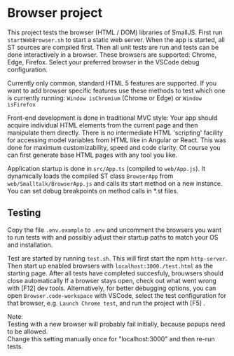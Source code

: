 
# Browser project

This project tests the browser (HTML / DOM) libraries of SmallJS.
First run `startWebBrowser.sh` to start a static web server.
When the app is started, all ST sources are compiled first.
Then all unit tests are run and tests can be done interactively in a browser.
These browsers are supported: Chrome, Edge, Firefox.
Select your preferred browser in the VSCode debug configuration.

Currently only common, standard HTML 5 features are supported.
If you want to add browser specific features use these methods to test which one is currently running:
`Window isChromium` (Chrome or Edge) or `Window isFirefox`

Front-end development is done in traditional MVC style:
Your app should acquire individual HTML elements from the current page and then manipulate them directly.
There is no intermediate HTML 'scripting' facility for accessing model variables from HTML like in Angular or React.
This was done for maximum customizability, speed and code clarity.
Of course you can first generate base HTML pages with any tool you like.

Application startup is done in `src/App.ts` (compiled to `web/App.js`).
It dynamically loads the compiled ST class `BrowserApp` from `web/Smalltalk/BrowserApp.js`
and calls its start method on a new instance.
You can set debug breakpoints on method calls in *.st files.

## Testing

Copy the file `.env.example` to `.env` and uncomment the browsers you want to run tests with
and possibly adjust their startup paths to match your OS and installation.

Test are started by running `test.sh`. This will first start the npm `http-server`.
Then start up enabled browsers with `localhost:3000./test.html` as the starting page.
After all tests have completed succesfuly, brouwsers should close automatically
If a browser stays open, check out what went wrong with [F12] dev tools.
Alternatively, for better debugging options, you can open `Browser.code-workspace` with VSCode,
select the test configuration for that browser, e.g. `Launch Chrome test`, and run the project with [F5] .

Note:\
Testing with a new browser will probably fail initially, because popups need to be allowed.\
Change this setting manually once for "localhost:3000" and then re-run tests.
